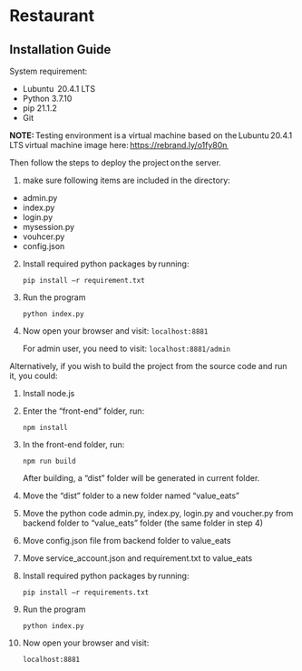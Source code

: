 # Restaurant

## Installation Guide

System requirement:  

- Lubuntu  20.4.1 LTS 
- Python 3.7.10
- pip 21.1.2   
- Git  


**NOTE:** Testing environment is a virtual machine based on the Lubuntu 20.4.1 LTS virtual machine image here: https://rebrand.ly/o1fy80n 



Then follow the steps to deploy the project on the server.  

1. make sure following items are included in the directory: 


- admin.py
- index.py
- login.py
- mysession.py
- vouhcer.py
- config.json

2. Install required python packages by running:  

   ```pip install –r requirement.txt ```

3. Run the program 

   ```python index.py```

4. Now open your browser and visit:     ```localhost:8881```

    For admin user, you need to visit: 	```localhost:8881/admin```
 

Alternatively, if you wish to build the project from the source code and run it, you could: 

1. Install node.js 

2. Enter the “front-end” folder, run:

   ```npm install``` 

3. In the front-end folder, run:

   ```npm run build```

   After building, a “dist” folder will be generated in current folder. 

4. Move the “dist” folder to a new folder named “value_eats” 

5. Move the python code admin.py, index.py, login.py and voucher.py from backend folder to “value_eats”  folder (the same folder in step 4)

6. Move config.json file from backend folder to value_eats 

7. Move service_account.json and requirement.txt to value_eats 

8. Install required python packages by running:  

   ```pip install –r requirements.txt ```

9. Run the program 

   ```python index.py ```

10. Now open your browser and visit: 

    ```localhost:8881 ```

